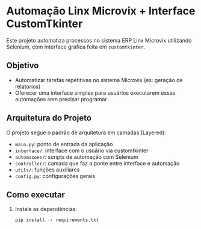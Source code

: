 # Automação Linx Microvix + Interface CustomTkinter

Este projeto automatiza processos no sistema ERP Linx Microvix utilizando Selenium, com interface gráfica feita em `customtkinter`.

## Objetivo

- Automatizar tarefas repetitivas no sistema Microvix (ex: geração de relatórios)
- Oferecer uma interface simples para usuários executarem essas automações sem precisar programar

## Arquitetura do Projeto

O projeto segue o padrão de arquitetura em camadas (Layered):

- `main.py`: ponto de entrada da aplicação
- `interface/`: interface com o usuário via customtkinter
- `automacoes/`: scripts de automação com Selenium
- `controller/`: camada que faz a ponte entre interface e automação
- `utils/`: funções auxiliares
- `config.py`: configurações gerais

## Como executar

1. Instale as dependências:
   ```bash
   pip install -r requirements.txt